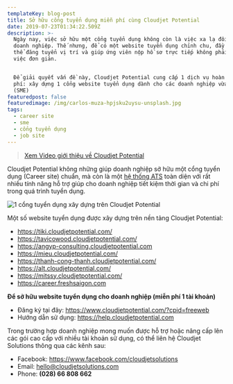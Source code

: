 ```yaml
---
templateKey: blog-post
title: Sở hữu cổng tuyển dụng miễn phí cùng Cloudjet Potential
date: 2019-07-23T01:34:22.509Z
description: >-
  Ngày nay, việc sở hữu một cổng tuyển dụng không còn là việc xa lạ đối với các
  doanh nghiệp. Thế nhưng, để có một website tuyển dụng chỉnh chu, đầy đủ, có
  thể đăng tuyển vị trí và giúp ứng viên nộp hồ sơ trực tiếp không phải là một
  việc đơn giản. 


  Để giải quyết vấn đề này, Cloudjet Potential cung cấp 1 dịch vụ hoàn toàn miễn
  phí: xây dựng 1 cổng website tuyển dụng dành cho các doanh nghiệp vừa và nhỏ
  (SME)
featuredpost: false
featuredimage: /img/carlos-muza-hpjsku2uysu-unsplash.jpg
tags:
  - career site
  - sme
  - cổng tuyển dụng
  - job site
---
```

> [Xem Video giới thiệu về Cloudjet Potential](https://www.youtube.com/embed/VoCvLd--P-o)

Cloudjet Potential không những giúp doanh nghiệp sở hữu một cổng tuyển dụng (Career site) chuẩn, mà còn là một [hệ thống ATS](https://help.cloudjetpotential.com/) toàn diện với rất nhiều tính năng hỗ trợ giúp cho doanh nghiệp tiết kiệm thời gian và chi phí trong quá trình tuyển dụng. 

![1 cổng tuyển dụng xây dựng trên Cloudjet Potential](/img/screen-shot-2019-07-23-at-2.30.46-pm.png "1 cổng tuyển dụng xây dựng trên Cloudjet Potential")



Một số website tuyển dụng được xây dựng trên nền tảng Cloudjet Potential:

* <https://tiki.cloudjetpotential.com/>
* <https://tavicowood.cloudjetpotential.com/>
* <https://angyp-consulting.cloudjetpotential.com>
* <https://mieu.cloudjetpotential.com/>
* <https://thanh-cong-thanh.cloudjetpotential.com/>
* <https://alt.cloudjetpotential.com/>
* <https://mitssy.cloudjetpotential.com/>
* <https://career.freshsaigon.com>

**Để sở hữu website tuyển dụng cho doanh nghiệp (miễn phí 1 tài khoản)**

* Đăng ký tại đây: <https://www.cloudjetpotential.com/?cpid=freeweb>
* Hướng dẫn sử dụng: <https://help.cloudjetpotential.com>



Trong trường hợp doanh nghiệp mong muốn được hỗ trợ hoặc nâng cấp lên các gói cao cấp với nhiều tài khoản sử dụng, có thể liên hệ Cloudjet Solutions thông qua các kênh sau:

* Facebook: <https://www.facebook.com/cloudjetsolutions>
* Email: hello@cloudjetsolutions.com 
* Phone: **(028) 66 808 662**
